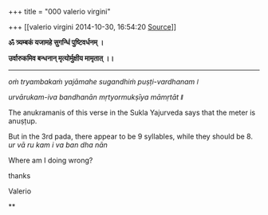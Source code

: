 +++
title = "000 valerio virgini"

+++
[[valerio virgini	2014-10-30, 16:54:20 [Source](https://groups.google.com/g/samskrita/c/kjEHzMRQO8I)]]



**ॐ त्र्यम्बकं यजामहे सुगन्धिं पुष्टिवर्धनम् ।**

**उर्वारुकमिव बन्धनान् मृत्योर्मुक्षीय मामृतात् ।।**

******

*oṁ tryambakaṁ yajāmahe sugandhiṁ puṣṭi-vardhanam ǀ*

*urvārukam-iva bandhanān mṛtyormukṣīya māmṛtāt ǁ*

  

The anukramanis of this verse in the Sukla Yajurveda says that the meter is anuṣṭup.

But in the 3rd pada, there appear to be 9 syllables, while they should be 8.   
*ur vā ru kam i va ban dha nān*  
  
Where am I doing wrong?   
  
thanks  

Valerio  

  

**

